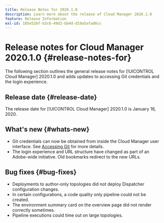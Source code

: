 ```yaml
---
title: Release Notes for 2020.1.0
description: Learn more about the release of Cloud Manager 2020.1.0
feature: Release Information
exl-id: 105e526f-b3c6-49d2-bb4d-d19a5afad6cc
---
```

# Release notes for Cloud Manager 2020.1.0 {#release-notes-for}

The following section outlines the general release notes for [!UICONTROL Cloud Manager] 2020.1.0 and adds updates to accessing Git credentials and the login experience.

## Release date {#release-date}

The release date for [!UICONTROL Cloud Manager] 2020.1.0 is January 16, 2020.

## What's new {#whats-new}

* Git credentials can now be obtained from inside the Cloud Manager user interface. See [Accessing Git](/help/managing-code/managing-repositories.md) for more details.
* The login experience and URL structure have changed as part of an Adobe-wide initiative. Old bookmarks redirect to the new URLs.


## Bug fixes {#bug-fixes}

* Deployments to author-only topologies did not deploy Dispatcher configuration changes.
* In certain configurations, a code quality only pipeline could not be created.
* The environment summary card on the overview page did not render correctly sometimes.
* Pipeline executions could time out on large topologies.
